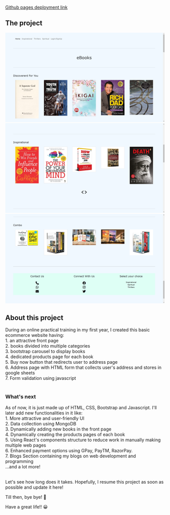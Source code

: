 <a href = 'https://shubham-kpl.github.io/Basic-Website-2/' target='_blank'>Github pages deployment link</a>

<h2>The project</h2>
<img src="components/images/project-picture-1.png">
<img src="components/images/project-picture-2.png">
<img src="components/images/project-picture-3.png">

<h2>About this project</h2>

During an online practical training in my first year, I created this basic ecommerce website having:<br /> 1. an attractive front page<br /> 2. books divided into multiple categories<br /> 3. bootstrap carousel to display books<br /> 4. dedicated products page for each book<br /> 5. Buy now button that redirects user to address page<br /> 6. Address page with HTML form that collects user's address and stores in
google sheets<br /> 7. Form validation using javascript<br />
<br />

<h3> What's next </h3>
As of now, it is just made up of HTML, CSS, Bootstrap and Javascript. I'll
later add new functionalities in it like: <br /> 1. More attractive and user-friendly UI<br /> 2. Data collection using MongoDB<br /> 3. Dynamically adding new books in the front page<br /> 4. Dynamically creating the products pages of each book <br /> 5. Using React's components structure to reduce work in manually making
multiple web pages<br /> 6. Enhanced payment options using GPay, PayTM, RazorPay.<br /> 7. Blogs Section containing my blogs on web development and programming<br />
...and a lot more!<br /><br />

Let's see how long does it takes. Hopefully, I resume this project as soon as possible and update it here!<br />

Till then, bye bye! 👋<br />

Have a great life!! 😀<br />

